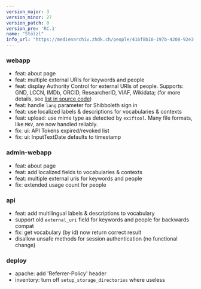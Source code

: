 ```yaml
---
version_major: 3
version_minor: 27
version_patch: 0
version_pre: 'RC.1'
name: "Stölzl"
info_url: "https://medienarchiv.zhdk.ch/people/416f8b18-197b-4208-92e3-869967dacf92"
---
```



### webapp

- feat: about page
- feat: multiple external URIs for keywords and people
- feat: display Authority Control for external URIs of people.
  Supports: GND, LCCN, IMDb, ORCID, ResearcherID, VIAF, Wikidata; (for more details, see [list in source code](https://github.com/Madek/madek-datalayer/blob/master/lib/uri_authority_control.rb#L11))
- feat: handle `lang` parameter for Shibboleth sign in
- feat: use localized labels & descriptions for vocabularies & contexts
- feat: upload: use mime type as detected by `exiftool`.
  Many file formats, like `MKV`, are now handled reliably.
- fix: ui: API Tokens expired/revoked list
- fix: ui: InputTextDate defaults to timestamp

### admin-webapp

- feat: about page
- feat: add localized fields to vocabularies & contexts
- feat: multiple external uris for keywords and people
- fix: extended usage count for people

### api

- feat: add multilingual labels & descriptions to vocabulary
- support old `external_uri` field for keywords and people for backwards compat
- fix: get vocabulary (by id) now return correct result
- disallow unsafe methods for session authentication (no functional change)

### deploy

- apache: add 'Referrer-Policy' header
- inventory: turn off `setup_storage_directories` where useless
